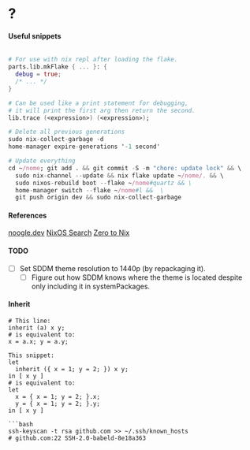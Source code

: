 # ?

#### Useful snippets

```nix

# For use with nix repl after loading the flake.
parts.lib.mkFlake { ... }: {
  debug = true;
  /* ... */
}

# Can be used like a print statement for debugging,
# it will print the first arg then return the second.
lib.trace (<expression>) (<expression>);

# Delete all previous generations
sudo nix-collect-garbage -d
home-manager expire-generations '-1 second'

# Update everything
cd ~/nome; git add . && git commit -S -m "chore: update lock" && \
  sudo nix-channel --update && nix flake update ~/nome/. && \
  sudo nixos-rebuild boot --flake ~/nome#quartz && \
  home-manager switch --flake ~/nome#l &&  \
  git push origin dev && sudo nix-collect-garbage
```

#### References

[noogle.dev](https://noogle.dev)
[NixOS Search](https://search.nixos.org/packages?channel=unstable)
[Zero to Nix](https://zero-to-nix.com)

#### TODO

- [ ] Set SDDM theme resolution to 1440p (by repackaging it).
  - [ ] Figure out how SDDM knows where the theme is located despite only including it in systemPackages.

#### Inherit

```
# This line:
inherit (a) x y;
# is equivalent to:
x = a.x; y = a.y;
```

```
This snippet:
let
  inherit ({ x = 1; y = 2; }) x y;
in [ x y ]
# is equivalent to:
let
  x = { x = 1; y = 2; }.x;
  y = { x = 1; y = 2; }.y;
in [ x y ]

```bash
ssh-keyscan -t rsa github.com >> ~/.ssh/known_hosts
# github.com:22 SSH-2.0-babeld-8e18a363
```


